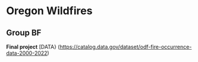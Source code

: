 # Oregon Wildfires
## Group BF
**Final project**
[DATA} (https://catalog.data.gov/dataset/odf-fire-occurrence-data-2000-2022)
